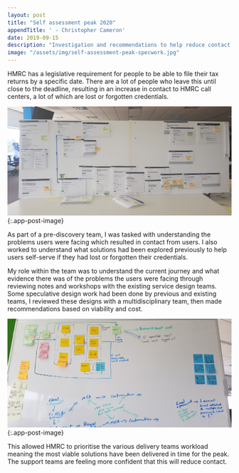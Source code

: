 ```yaml
---
layout: post
title: "Self assessment peak 2020"
appendTitle: ' - Christopher Cameron'
date: 2019-09-15
description: "Investigation and recommendations to help reduce contact to HMRC call centers"
image: "/assets/img/self-assessment-peak-specwork.jpg"
---
```


HMRC has a legislative requirement for people to be able to file their tax returns by a specific date. There are a lot of people who leave this until close to the deadline, resulting in an increase in contact to HMRC call centers, a lot of which are lost or forgotten credentials.  

![White board with printed screenshots of the GOV.UK website laid out in a journey. Photo](/assets/img/self-assessment-peak-as-is.jpg){:.app-post-image}

As part of a pre-discovery team, I was tasked with understanding the problems users were facing which resulted in contact from users. I also worked to understand what solutions had been explored previously to help users self-serve if they had lost or forgotten their credentials.

My role within the team was to understand the current journey and what evidence there was of the problems the users were facing through reviewing notes and workshops with the existing service design teams. Some speculative design work had been done by previous and existing teams, I reviewed these designs with a multidisciplinary team, then made recommendations based on viability and cost.

![White board with wireframe drawings and notes of possible work arounds or solutions. Photo](/assets/img/self-assessment-peak-specwork.jpg){:.app-post-image}

This allowed HMRC to prioritise the various delivery teams workload meaning the most viable solutions have been delivered in time for the peak. The support teams are feeling more confident that this will reduce contact.
